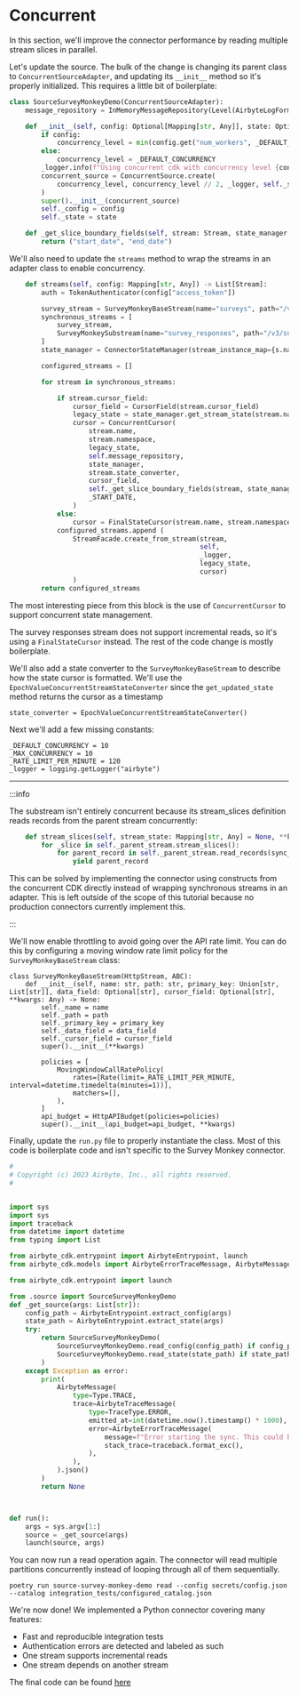 # Concurrent
In this section, we'll improve the connector performance by reading multiple stream slices in parallel.

Let's update the source. The bulk of the change is changing its parent class to `ConcurrentSourceAdapter`, and updating its `__init__` method so it's properly initialized. This requires a little bit of boilerplate:
```python
class SourceSurveyMonkeyDemo(ConcurrentSourceAdapter):
    message_repository = InMemoryMessageRepository(Level(AirbyteLogFormatter.level_mapping[_logger.level]))

    def __init__(self, config: Optional[Mapping[str, Any]], state: Optional[Mapping[str, Any]]):
        if config:
            concurrency_level = min(config.get("num_workers", _DEFAULT_CONCURRENCY), _MAX_CONCURRENCY)
        else:
            concurrency_level = _DEFAULT_CONCURRENCY
        _logger.info(f"Using concurrent cdk with concurrency level {concurrency_level}")
        concurrent_source = ConcurrentSource.create(
            concurrency_level, concurrency_level // 2, _logger, self._slice_logger, self.message_repository
        )
        super().__init__(concurrent_source)
        self._config = config
        self._state = state

    def _get_slice_boundary_fields(self, stream: Stream, state_manager: ConnectorStateManager) -> Optional[Tuple[str, str]]:
        return ("start_date", "end_date")
```

We'll also need to update the `streams` method to wrap the streams in an adapter class to enable concurrency.
```python
    def streams(self, config: Mapping[str, Any]) -> List[Stream]:
        auth = TokenAuthenticator(config["access_token"])

        survey_stream = SurveyMonkeyBaseStream(name="surveys", path="/v3/surveys", primary_key="id", authenticator=auth, cursor_field="date_modified")
        synchronous_streams = [
            survey_stream,
            SurveyMonkeySubstream(name="survey_responses", path="/v3/surveys/{stream_slice[id]}/responses/", primary_key="id", authenticator=auth, parent_stream=survey_stream)
        ]
        state_manager = ConnectorStateManager(stream_instance_map={s.name: s for s in synchronous_streams}, state=self._state)

        configured_streams = []

        for stream in synchronous_streams:

            if stream.cursor_field:
                cursor_field = CursorField(stream.cursor_field)
                legacy_state = state_manager.get_stream_state(stream.name, stream.namespace)
                cursor = ConcurrentCursor(
                    stream.name,
                    stream.namespace,
                    legacy_state,
                    self.message_repository,
                    state_manager,
                    stream.state_converter,
                    cursor_field,
                    self._get_slice_boundary_fields(stream, state_manager),
                    _START_DATE,
                )
            else:
                cursor = FinalStateCursor(stream.name, stream.namespace, self.message_repository)
            configured_streams.append (
                StreamFacade.create_from_stream(stream,
                                                self,
                                                _logger,
                                                legacy_state,
                                                cursor)
                )
        return configured_streams
```
The most interesting piece from this block is the use of `ConcurrentCursor` to support concurrent state management.

The survey responses stream does not support incremental reads, so it's using a `FinalStateCursor` instead. The rest of the code change is mostly boilerplate.

We'll also add a state converter to the `SurveyMonkeyBaseStream` to describe how the state cursor is formatted. We'll use the `EpochValueConcurrentStreamStateConverter` since the `get_updated_state` method returns the cursor as a timestamp
```
state_converter = EpochValueConcurrentStreamStateConverter()
```

Next we'll add a few missing constants:
```
_DEFAULT_CONCURRENCY = 10
_MAX_CONCURRENCY = 10
_RATE_LIMIT_PER_MINUTE = 120
_logger = logging.getLogger("airbyte")
```

---
:::info

The substream isn't entirely concurrent because its stream_slices definition reads records from the parent stream concurrently:
```python
    def stream_slices(self, stream_state: Mapping[str, Any] = None, **kwargs) -> Iterable[Optional[Mapping[str, any]]]:
        for _slice in self._parent_stream.stream_slices():
            for parent_record in self._parent_stream.read_records(sync_mode=SyncMode.full_refresh, stream_slice=_slice):
                yield parent_record
```

This can be solved by implementing the connector using constructs from the concurrent CDK directly instead of wrapping synchronous streams in an adapter. This is left outside of the scope of this tutorial because no production connectors currently implement this.

:::

We'll now enable throttling to avoid going over the API rate limit. You can do this by configuring a moving window rate limit policy for the `SurveyMonkeyBaseStream` class:
```
class SurveyMonkeyBaseStream(HttpStream, ABC):
    def __init__(self, name: str, path: str, primary_key: Union[str, List[str]], data_field: Optional[str], cursor_field: Optional[str],
**kwargs: Any) -> None:
        self._name = name
        self._path = path
        self._primary_key = primary_key
        self._data_field = data_field
        self._cursor_field = cursor_field
        super().__init__(**kwargs)

        policies = [
            MovingWindowCallRatePolicy(
                rates=[Rate(limit=_RATE_LIMIT_PER_MINUTE, interval=datetime.timedelta(minutes=1))],
                matchers=[],
            ),
        ]
        api_budget = HttpAPIBudget(policies=policies)
        super().__init__(api_budget=api_budget, **kwargs)
```

Finally, update the `run.py` file to properly instantiate the class. Most of this code is boilerplate code and isn't specific to the Survey Monkey connector.

```python
#
# Copyright (c) 2023 Airbyte, Inc., all rights reserved.
#


import sys
import sys
import traceback
from datetime import datetime
from typing import List

from airbyte_cdk.entrypoint import AirbyteEntrypoint, launch
from airbyte_cdk.models import AirbyteErrorTraceMessage, AirbyteMessage, AirbyteTraceMessage, TraceType, Type

from airbyte_cdk.entrypoint import launch

from .source import SourceSurveyMonkeyDemo
def _get_source(args: List[str]):
    config_path = AirbyteEntrypoint.extract_config(args)
    state_path = AirbyteEntrypoint.extract_state(args)
    try:
        return SourceSurveyMonkeyDemo(
            SourceSurveyMonkeyDemo.read_config(config_path) if config_path else None,
            SourceSurveyMonkeyDemo.read_state(state_path) if state_path else None,
        )
    except Exception as error:
        print(
            AirbyteMessage(
                type=Type.TRACE,
                trace=AirbyteTraceMessage(
                    type=TraceType.ERROR,
                    emitted_at=int(datetime.now().timestamp() * 1000),
                    error=AirbyteErrorTraceMessage(
                        message=f"Error starting the sync. This could be due to an invalid configuration or catalog. Please contact Support for assistance. Error: {error}",
                        stack_trace=traceback.format_exc(),
                    ),
                ),
            ).json()
        )
        return None



def run():
    args = sys.argv[1:]
    source = _get_source(args)
    launch(source, args)
```

You can now run a read operation again. The connector will read multiple partitions concurrently instead of looping through all of them sequentially.
```
poetry run source-survey-monkey-demo read --config secrets/config.json --catalog integration_tests/configured_catalog.json
```

We're now done! We implemented a Python connector covering many features:
- Fast and reproducible integration tests
- Authentication errors are detected and labeled as such
- One stream supports incremental reads
- One stream depends on another stream

The final code can be found [here](https://github.com/girarda/airbyte/tree/survey_monkey_demo)